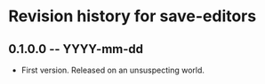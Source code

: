 # Revision history for save-editors

## 0.1.0.0 -- YYYY-mm-dd

* First version. Released on an unsuspecting world.
